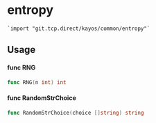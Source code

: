 # entropy

    `import "git.tcp.direct/kayos/common/entropy"`


## Usage

#### func  RNG

```go
func RNG(n int) int
```

#### func  RandomStrChoice

```go
func RandomStrChoice(choice []string) string
```
